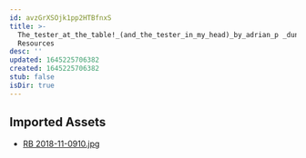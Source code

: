 ```yaml
---
id: avzGrXSOjk1pp2HTBfnxS
title: >-
  The_tester_at_the_table!_(and_the_tester_in_my_head)_by_adrian_p _dunston 1
  Resources
desc: ''
updated: 1645225706382
created: 1645225706382
stub: false
isDir: true
---
```

## Imported Assets
- [RB 2018-11-0910.jpg](/assets/rb-2018-11-0910.jpg)
